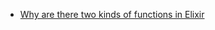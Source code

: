 - [Why are there two kinds of functions in Elixir](https://stackoverflow.com/questions/18011784/why-are-there-two-kinds-of-functions-in-elixir/18023790#18023790)

